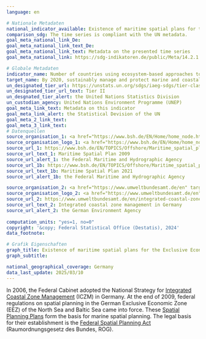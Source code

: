 ```yaml
---
language: en    

# Nationale Metadaten    
national_indicator_available: Existence of maritime spatial plans for the Exclusive Economic Zone (EEZ) and an integrated coastal zone management (ICZM)    
comparison_sdg: The time series is compliant with the UN metadata.    
goal_meta_national_link_De: 
goal_meta_national_link_text_De: 
goal_meta_national_link_text: Metadata on the presented time series
goal_meta_national_link: https://sdg-indikatoren.de/public/Meta/14.2.1.pdf    

# Globale Metadaten    
indicator_name: Number of countries using ecosystem-based approaches to managing marine areas    
target_name: By 2020, sustainably manage and protect marine and coastal ecosystems to avoid significant adverse impacts, including by strengthening their resilience, and take action for their restoration in order to achieve healthy and productive oceans    
un_designated_tier_url: https://unstats.un.org/sdgs/iaeg-sdgs/tier-classification/    
un_designated_tier_url_text: Tier II    
un_desgnated_tier_alert: the United Nations Statistics Division    
un_custodian_agency: United Nations Environment Programme (UNEP)    
goal_meta_link_text: Metadata on this indicator    
goal_meta_link_alert: the Statistical Devision of the UN    
goal_meta_2_link_text:     
goal_meta_3_link_text:         
# Datenquellen
source_organisation_1: <a href="https://www.bsh.de/EN/Home/home_node.htm" target="_blank" onclick="return confirm_alert('the Federal Maritime and Hydrographic Agency','En');" title="Click here to go to the website of the organisation Federal Maritime and Hydrographic Agency."> Federal Maritime and Hydrographic Agency </a>
source_organisation_logo_1: <a href="https://www.bsh.de/EN/Home/home_node.htm" target="_blank" onclick="return confirm_alert('the Federal Maritime and Hydrographic Agency','En');"><img src="https://sdg-indikatoren.de/public/OrgImgEn/bsh.png" alt="Logo bsh" style="height:60px; width:148px"/></a>
source_url_1: https://www.bsh.de/EN/TOPICS/Offshore/Maritime_spatial_planning/Maritime_Spatial_Plans_2009/maritime-spatial-plans-2009_node.html
source_url_text_1: Maritime Spatial Plan 2009
source_url_alert_1: the Federal Maritime and Hydrographic Agency
source_url_1b: https://www.bsh.de/EN/TOPICS/Offshore/Maritime_spatial_planning/Maritime_Spatial_Plan_2021/maritime-spatial-plan-2021_node.html
source_url_text_1b: Maritime Spatial Plan 2021
source_url_alert_1b: the Federal Maritime and Hydrographic Agency

source_organisation_2: <a href="https://www.umweltbundesamt.de/en" target="_blank" onclick="return confirm_alert('the German Environment Agency','En');" title="Click here to go to the website of the organisation German Environment Agency."> German Environment Agency </a>
source_organisation_logo_2: <a href="https://www.umweltbundesamt.de/en" target="_blank" onclick="return confirm_alert('the German Environment Agency','En');"><img src="https://sdg-indikatoren.de/public/OrgImgEn/uba.png" alt="Logo uba" style="height:60px; width:148px"/></a>
source_url_2: https://www.umweltbundesamt.de/en/integrated-coastal-zone-management-in-germany
source_url_text_2: Integrated coastal zone management in Germany
source_url_alert_2: the German Environment Agency
    
computation_units: "yes=1, no=0"    
copyright: '&copy; Federal Statistical Office (Destatis), 2024'    
data_footnote:     

# Grafik Eigenschaften    
graph_title: Existence of maritime spatial plans for the Exclusive Economic Zone (EEZ) and an integrated coastal zone management (ICZM)
graph_subtitle:     

national_geographical_coverage: Germany    
data_last_update: 2025/03/10    
---
```



In 2006, the Federal Cabinet adopted the National Strategy for <a href="https://www.umweltbundesamt.de/en/integrated-coastal-zone-management-in-germany" target="_blank" onclick="return confirm_alert('the Federal Environment Agency','En');">Integrated Coastal Zone Management</a> (ICZM) in Germany. At the end of 2009, federal regulations on spatial planning in the German Exclusive Economic Zone (EEZ) of the North Sea and Baltic Sea came into force. These <a href="https://www.bsh.de/EN/TOPICS/Offshore/Maritime_spatial_planning/Maritime_Spatial_Plan_2021/maritime-spatial-plan-2021_node.html" target="_blank" onclick="return confirm_alert('the Federal Maritime and Hydrographic Agency','En');">Spatial Planning Plans</a> form the basis for marine spatial planning. The legal basis for their establishment is the <a href="https://www.gesetze-im-internet.de/rog_2008/index.html" target="_blank" onclick="return confirm_alert('the Federal Ministry of Justice','En');">Federal Spatial Planning Act</a> (Raumordnungsgesetz des Bundes, ROG).